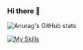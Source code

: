 ### Hi there 👋

![Anurag's GitHub stats](https://github-readme-stats.vercel.app/api?username=Rams901&hide=contribs,prs)

[![My Skills](https://skillicons.dev/icons?i=c,cpp,dart,flutter,docker,aws,fastapi,flask,gcp,githubactions,mongodb,mysql,postman,py,pytorch,r,tensorflow,vscode)](https://skillicons.dev)
<!--
**Rams901/Rams901** is a ✨ _special_ ✨ repository because its `README.md` (this file) appears on your GitHub profile.

Here are some ideas to get you started:

- 🔭 I’m currently working on ...
- 🌱 I’m currently learning ...
- 👯 I’m looking to collaborate on ...
- 🤔 I’m looking for help with ...
- 💬 Ask me about ...
- 📫 How to reach me: ...
- 😄 Pronouns: ...
- ⚡ Fun fact: ...
-->
